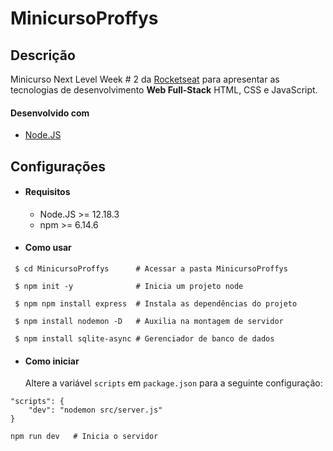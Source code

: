 # MinicursoProffys

## Descrição
Minicurso Next Level Week # 2 da [Rocketseat](https://rocketseat.com.br/) para apresentar as tecnologias de desenvolvimento **Web Full-Stack** HTML, CSS e JavaScript.

#### Desenvolvido com
- [Node.JS](https://vuejs.org/)



## Configurações
- #### Requisitos
  - Node.JS >= 12.18.3
  - npm >= 6.14.6

- #### Como usar
```
 $ cd MinicursoProffys      # Acessar a pasta MinicursoProffys
```
```
 $ npm init -y              # Inicia um projeto node
```
```
 $ npm npm install express  # Instala as dependências do projeto
```
```
 $ npm install nodemon -D   # Auxilia na montagem de servidor
```
```
 $ npm install sqlite-async # Gerenciador de banco de dados
```

- #### Como iniciar

    Altere a variável `scripts` em `package.json` para a seguinte configuração:

```
"scripts": {
    "dev": "nodemon src/server.js"
}
```
```
npm run dev   # Inicia o servidor
```
